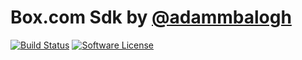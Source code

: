 # Box.com Sdk by [@adammbalogh](http://twitter.com/adammbalogh)

[![Build Status](https://img.shields.io/travis/adammbalogh/box-php-sdk/master.svg?style=flat-square)](https://travis-ci.org/adammbalogh/box-php-sdk)
[![Software License](https://img.shields.io/badge/license-MIT-brightgreen.svg?style=flat-square)](LICENSE)
